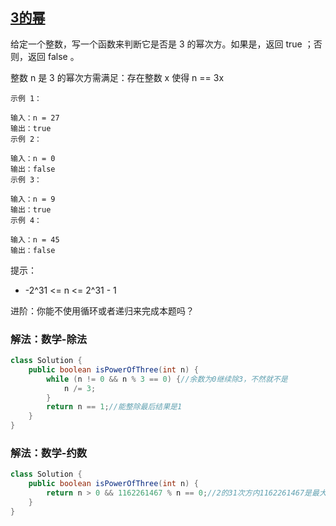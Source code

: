 ## [3的幂](https://leetcode.cn/problems/power-of-three/description/)

给定一个整数，写一个函数来判断它是否是 3 的幂次方。如果是，返回 true ；否则，返回 false 。

整数 n 是 3 的幂次方需满足：存在整数 x 使得 n == 3x


````
示例 1：

输入：n = 27
输出：true
示例 2：

输入：n = 0
输出：false
示例 3：

输入：n = 9
输出：true
示例 4：

输入：n = 45
输出：false
````

提示：

- -2^31 <= n <= 2^31 - 1


进阶：你能不使用循环或者递归来完成本题吗？

### 解法：数学-除法

````java
class Solution {
    public boolean isPowerOfThree(int n) {
        while (n != 0 && n % 3 == 0) {//余数为0继续除3，不然就不是
            n /= 3;
        }
        return n == 1;//能整除最后结果是1
    }
}
````

### 解法：数学-约数

````java
class Solution {
    public boolean isPowerOfThree(int n) {
        return n > 0 && 1162261467 % n == 0;//2的31次方内1162261467是最大的2的幂，所以数可能是它的因子
    }
}
````